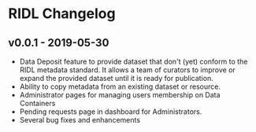 # RIDL Changelog

## v0.0.1 - 2019-05-30

* Data Deposit feature to provide dataset that don't (yet) conform to the RIDL 
  metadata standard. It allows a team of curators to improve or expand the 
  provided dataset until it is ready for publication.
* Ability to copy metadata from an existing dataset or resource.
* Administrator pages for managing users membership on Data Containers
* Pending requests page in dashboard for Administrators.
* Several bug fixes and enhancements
